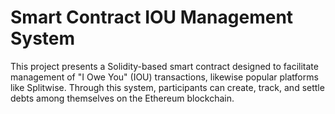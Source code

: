 # Smart Contract IOU Management System
This project presents a Solidity-based smart contract designed to facilitate management of "I Owe You" (IOU) transactions, likewise popular platforms like Splitwise. Through this system, participants can create, track, and settle debts among themselves on the Ethereum blockchain.
